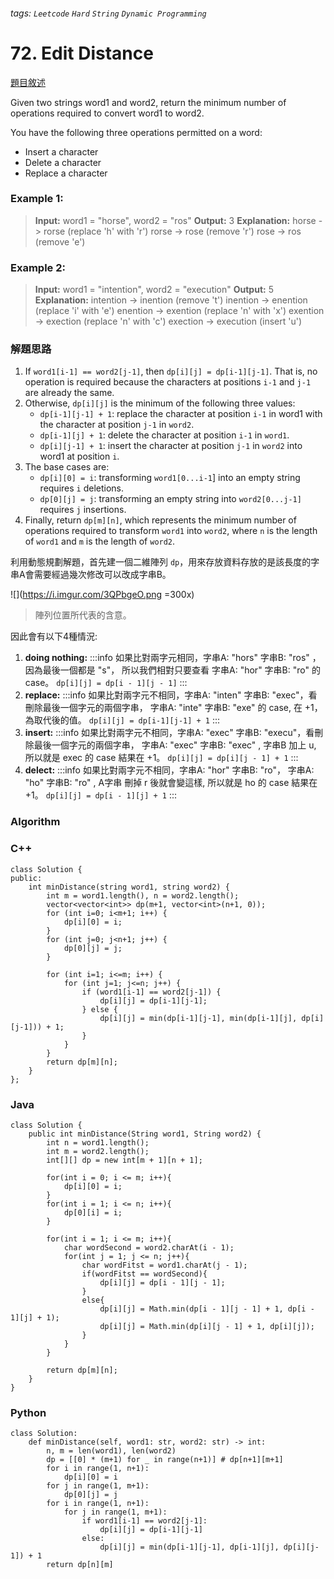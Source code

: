 ###### tags: `Leetcode` `Hard` `String` `Dynamic Programming`

# 72. Edit Distance

[題目敘述](https://leetcode.com/problems/edit-distance/description/)

Given two strings word1 and word2, return the minimum number of operations required to convert word1 to word2.

You have the following three operations permitted on a word:

- Insert a character
- Delete a character
- Replace a character

### Example 1:

> **Input:** word1 = "horse", word2 = "ros"
> **Output:** 3
> **Explanation:** 
> horse -> rorse (replace 'h' with 'r')
> rorse -> rose (remove 'r')
> rose -> ros (remove 'e')


### Example 2:

> **Input:** word1 = "intention", word2 = "execution"
> **Output:** 5
> **Explanation:** 
> intention -> inention (remove 't')
> inention -> enention (replace 'i' with 'e')
> enention -> exention (replace 'n' with 'x')
> exention -> exection (replace 'n' with 'c')
> exection -> execution (insert 'u')

### 解題思路
1. If `word1[i-1] == word2[j-1]`, then `dp[i][j] = dp[i-1][j-1]`. That is, no operation is required because the characters at positions `i-1` and `j-1` are already the same.
2. Otherwise, `dp[i][j]` is the minimum of the following three values:
    - `dp[i-1][j-1] + 1`: replace the character at position `i-1` in word1 with the character at position `j-1` in `word2`.
    - `dp[i-1][j] + 1`: delete the character at position `i-1` in `word1`.
    - `dp[i][j-1] + 1`: insert the character at position `j-1` in `word2` into word1 at position `i`.
3. The base cases are:
    - `dp[i][0] = i`: transforming `word1[0...i-1`] into an empty string requires `i` deletions.
    - `dp[0][j] = j`: transforming an empty string into `word2[0...j-1]` requires `j` insertions.
4. Finally, return `dp[m][n]`, which represents the minimum number of operations required to transform `word1` into `word2`, where `n` is the length of `word1` and `m` is the length of `word2`.


利用動態規劃解題，首先建一個二維陣列 `dp`，用來存放資料存放的是該長度的字串A會需要經過幾次修改可以改成字串B。

![](https://i.imgur.com/3QPbgeO.png =300x)
> 陣列位置所代表的含意。

因此會有以下4種情況:
1. **doing nothing:**
    :::info
    如果比對兩字元相同，字串A: "hors" 字串B: "ros" ，因為最後一個都是 "s"，
    所以我們相對只要查看 字串A: "hor" 字串B: "ro" 的 case。
    `dp[i][j] = dp[i - 1][j - 1]`
    :::
2. **replace:** 
    :::info
    如果比對兩字元不相同，字串A: "inten" 字串B: "exec"，看刪除最後一個字元的兩個字串，
    字串A: "inte" 字串B: "exe" 的 case, 在 +1，為取代後的值。
    `dp[i][j] = dp[i-1][j-1] + 1`
    :::
3. **insert:**
    :::info
    如果比對兩字元不相同，字串A: "exec" 字串B: "execu"，看刪除最後一個字元的兩個字串，
    字串A: "exec" 字串B: "exec" , 字串B 加上 u, 所以就是 exec 的 case 結果在 +1。
    `dp[i][j] = dp[i][j - 1] + 1`
    :::
4. **delect:**
    :::info
    如果比對兩字元不相同，字串A: "hor" 字串B: "ro"，
    字串A: "ho" 字串B: "ro" , A字串 刪掉 r 後就會變這樣, 所以就是 ho 的 case 結果在 +1。 
    `dp[i][j] = dp[i - 1][j] + 1`
    :::


### Algorithm

### C++
```cpp=
class Solution {
public:
    int minDistance(string word1, string word2) {
        int m = word1.length(), n = word2.length();
        vector<vector<int>> dp(m+1, vector<int>(n+1, 0));
        for (int i=0; i<m+1; i++) {
            dp[i][0] = i;
        }
        for (int j=0; j<n+1; j++) {
            dp[0][j] = j;
        }

        for (int i=1; i<=m; i++) {
            for (int j=1; j<=n; j++) {
                if (word1[i-1] == word2[j-1]) {
                    dp[i][j] = dp[i-1][j-1];
                } else {
                    dp[i][j] = min(dp[i-1][j-1], min(dp[i-1][j], dp[i][j-1])) + 1;
                }
            }
        }
        return dp[m][n];
    }
};
```

### Java
```java=
class Solution {
    public int minDistance(String word1, String word2) {
        int n = word1.length();
        int m = word2.length();
        int[][] dp = new int[m + 1][n + 1];

        for(int i = 0; i <= m; i++){
            dp[i][0] = i;
        }
        for(int i = 1; i <= n; i++){
            dp[0][i] = i;
        }

        for(int i = 1; i <= m; i++){
            char wordSecond = word2.charAt(i - 1);
            for(int j = 1; j <= n; j++){
                char wordFitst = word1.charAt(j - 1);
                if(wordFitst == wordSecond){
                    dp[i][j] = dp[i - 1][j - 1];
                }
                else{
                    dp[i][j] = Math.min(dp[i - 1][j - 1] + 1, dp[i - 1][j] + 1);
                    dp[i][j] = Math.min(dp[i][j - 1] + 1, dp[i][j]);
                }
            }
        }

        return dp[m][n];
    }
}
```

### Python
```python=
class Solution:
    def minDistance(self, word1: str, word2: str) -> int:
        n, m = len(word1), len(word2)
        dp = [[0] * (m+1) for _ in range(n+1)] # dp[n+1][m+1]
        for i in range(1, n+1):
            dp[i][0] = i
        for j in range(1, m+1):
            dp[0][j] = j
        for i in range(1, n+1):
            for j in range(1, m+1):
                if word1[i-1] == word2[j-1]:
                    dp[i][j] = dp[i-1][j-1]
                else:
                    dp[i][j] = min(dp[i-1][j-1], dp[i-1][j], dp[i][j-1]) + 1
        return dp[n][m]
```